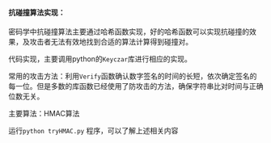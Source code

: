 #### 抗碰撞算法实现：

密码学中抗碰撞算法主要通过哈希函数实现，好的哈希函数可以实现抗碰撞的效果，及攻击者无法有效地找到合适的算法计算得到碰撞对。

代码实现，主要调用python的`Keyczar`库进行相应的实现。

常用的攻击方法：利用`Verify`函数确认数字签名的时间的长短，依次确定签名的每一位。但是多数的库函数已经使用了防攻击的方法，确保字符串比对时间与正确位数无关。

主要算法：HMAC算法

运行`python tryHMAC.py` 程序，可以了解上述相关内容


